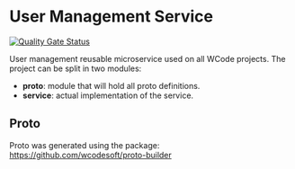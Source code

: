 # User Management Service

[![Quality Gate Status](https://sonarcloud.io/api/project_badges/measure?project=wcodesoft_user-management-service&metric=alert_status)](https://sonarcloud.io/summary/new_code?id=wcodesoft_user-management-service)

User management reusable microservice used on all WCode projects. 
The project can be split in two modules:

* **proto**: module that will hold all proto definitions.
* **service**: actual implementation of the service.

## Proto

Proto was generated using the package: https://github.com/wcodesoft/proto-builder
